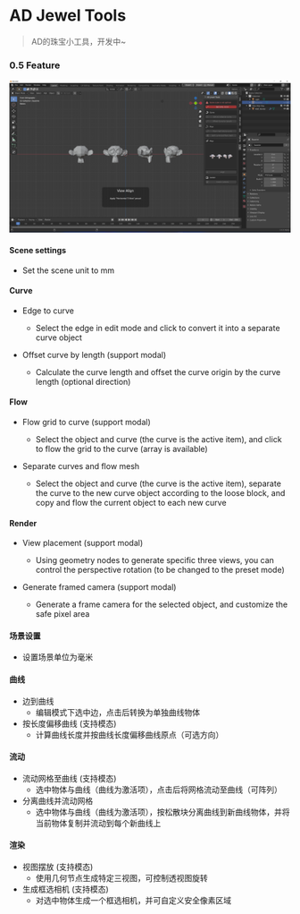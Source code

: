 # AD Jewel Tools

> AD的珠宝小工具，开发中~

### 0.5 Feature

<img src="res/img.png"  />

#### Scene settings

+ Set the scene unit to mm

#### Curve

+ Edge to curve 

  + Select the edge in edit mode and click to convert it into a separate curve object

+ Offset curve by length (support modal)

  + Calculate the curve length and offset the curve origin by the curve length (optional direction)

#### Flow

+ Flow grid to curve (support modal)

  + Select the object and curve (the curve is the active item), and click to flow the grid to the curve (array is available)

+ Separate curves and flow mesh

  + Select the object and curve (the curve is the active item), separate the curve to the new curve object according to the loose block, and copy and flow the current object to each new curve

#### Render

+ View placement (support modal)

  + Using geometry nodes to generate specific three views, you can control the perspective rotation (to be changed to the preset mode)

+ Generate framed camera (support modal)

  + Generate a frame camera for the selected object, and customize the safe pixel area


#### 场景设置

+ 设置场景单位为毫米

#### 曲线

+ 边到曲线 
  + 编辑模式下选中边，点击后转换为单独曲线物体
+ 按长度偏移曲线 (支持模态)
  + 计算曲线长度并按曲线长度偏移曲线原点（可选方向）

#### 流动

+ 流动网格至曲线 (支持模态)
  + 选中物体与曲线（曲线为激活项），点击后将网格流动至曲线（可阵列）
+ 分离曲线并流动网格
  + 选中物体与曲线（曲线为激活项），按松散块分离曲线到新曲线物体，并将当前物体复制并流动到每个新曲线上

#### 渲染

+ 视图摆放 (支持模态)
  + 使用几何节点生成特定三视图，可控制透视图旋转
+ 生成框选相机 (支持模态)
  + 对选中物体生成一个框选相机，并可自定义安全像素区域
